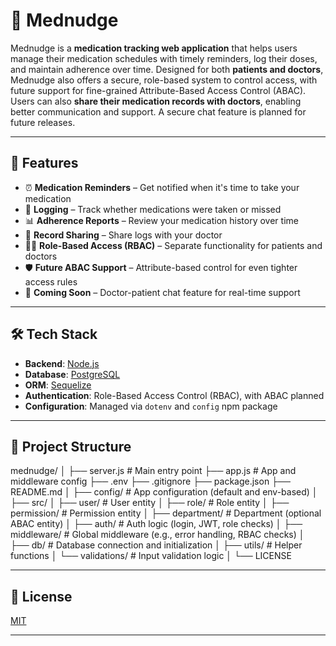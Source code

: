 
# 💊 Mednudge

Mednudge is a **medication tracking web application** that helps users manage their medication schedules with timely reminders, log their doses, and maintain adherence over time. Designed for both **patients and doctors**, Mednudge also offers a secure, role-based system to control access, with future support for fine-grained Attribute-Based Access Control (ABAC). Users can also **share their medication records with doctors**, enabling better communication and support. A secure chat feature is planned for future releases.

---

## 🚀 Features

- ⏰ **Medication Reminders** – Get notified when it's time to take your medication
- 🧾 **Logging** – Track whether medications were taken or missed
- 📊 **Adherence Reports** – Review your medication history over time
- 🔄 **Record Sharing** – Share logs with your doctor
- 🧑‍⚕️ **Role-Based Access (RBAC)** – Separate functionality for patients and doctors
- 🛡️ **Future ABAC Support** – Attribute-based control for even tighter access rules
- 💬 **Coming Soon** – Doctor-patient chat feature for real-time support
----------------------------------------------------------------------------

## 🛠️ Tech Stack

- **Backend**: [Node.js](https://nodejs.org/)
- **Database**: [PostgreSQL](https://www.postgresql.org/)
- **ORM**: [Sequelize](https://sequelize.org/)
- **Authentication**: Role-Based Access Control (RBAC), with ABAC planned
- **Configuration**: Managed via `dotenv` and `config` npm package

-----------------------------------------------------------------------------

## 📁 Project Structure

mednudge/
│
├── server.js # Main entry point
├── app.js # App and middleware config
├── .env
├── .gitignore
├── package.json
├── README.md
│
├── config/ # App configuration (default and env-based)
│
├── src/
│ ├── user/ # User entity
│ ├── role/ # Role entity
│ ├── permission/ # Permission entity
│ ├── department/ # Department (optional ABAC entity)
│ ├── auth/ # Auth logic (login, JWT, role checks)
│ ├── middleware/ # Global middleware (e.g., error handling, RBAC checks)
│ ├── db/ # Database connection and initialization
│ ├── utils/ # Helper functions
│ └── validations/ # Input validation logic
│
└── LICENSE

---------------------------------------------------------------------------

## 📄 License

[MIT](LICENSE)

---------------------------------------------------------------------------

